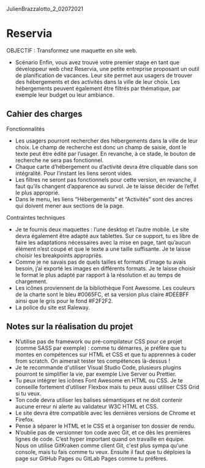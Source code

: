 JulienBrazzalotto_2_02072021
# Reservia

OBJECTIF : Transformez une maquette en site web.
- Scénario
Enfin, vous avez trouvé votre premier stage en tant que développeur web chez Reservia, une petite entreprise proposant un outil de planification de vacances. Leur site permet aux usagers de trouver des hébergements et des activités dans la ville de leur choix. Les hébergements peuvent également être filtrés par thématique, par exemple leur budget ou leur ambiance.

## Cahier des charges
Fonctionnalités

- Les usagers pourront rechercher des hébergements dans la ville de leur choix. Le champ de recherche est donc un champ de saisie, dont le texte peut être édité par l’usager. En revanche, à ce stade, le bouton de recherche ne sera pas fonctionnel.
- Chaque carte d’hébergement ou d’activité devra être cliquable dans son intégralité. Pour l’instant les liens seront vides.
- Les filtres ne seront pas fonctionnels pour cette version, en revanche, il faut qu’ils changent d’apparence au survol. Je te laisse décider de l’effet le plus approprié.
- Dans le menu, les liens “Hébergements” et “Activités” sont des ancres qui doivent mener aux sections de la page.
 
Contraintes techniques

- Je te fournis deux maquettes : l’une desktop et l’autre mobile. Le site devra également être adapté aux tablettes. Sur ce support, tu es libre de faire les adaptations nécessaires avec la mise en page, tant qu’aucun élément n’est coupé et que le texte a une taille suffisante. Je te laisse choisir les breakpoints appropriés.
- Comme je ne savais pas de quels tailles et formats d’image tu avais besoin, j’ai exporté les images en différents formats. Je te laisse choisir le format le plus adapté par rapport à la résolution et au temps de chargement.
- Les icônes proviennent de la bibliothèque Font Awesome. Les couleurs de la charte sont le bleu #0065FC, et sa version plus claire #DEEBFF ainsi que le gris pour le fond #F2F2F2.
- La police du site est Raleway.

## Notes sur la réalisation du projet
- N’utilise pas de framework ou pré-compilateur CSS pour ce projet (comme SASS par exemple) : comme tu démarres, je préfère que tu montes en compétences sur HTML et CSS et que tu apprennes à coder from scratch. On aimerait tester tes compétences là-dessus !
- Je te recommande d'utiliser Visual Studio Code, plusieurs plugins pourront te simplifier la vie, par exemple Live Server ou Prettier.
- Tu peux intégrer les icônes Font Awesome en HTML ou CSS. Je te conseille fortement d’utiliser Flexbox mais tu peux aussi utiliser CSS Grid si tu veux.
- Ton code devra utiliser les balises sémantiques et ne doit contenir aucune erreur ni alerte au validateur W3C HTML et CSS.
- Le site devra être compatible avec les dernières versions de Chrome et Firefox.
- Pense à séparer le HTML et le CSS et à organiser ton dossier de rendu.
- N’oublie pas de versionner ton code avec Git, et ce dès les premières lignes de code. C’est hyper important quand on travaille en équipe. Nous on utilise GitKraken comme client Git, c'est plus sympa qu'une console, mais tu fais comme tu veux. Ensuite il faut que tu déploies la page sur GitHub Pages ou GitLab Pages comme tu préfères.
